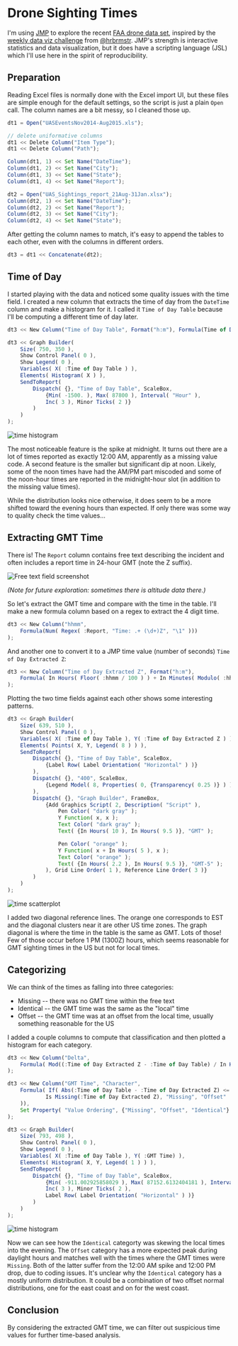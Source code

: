# Drone Sighting Times

I'm using [JMP](http://jmp.com/) to explore the recent [FAA drone data set](http://www.faa.gov/uas/law_enforcement/uas_sighting_reports/), inspired by the [weekly data viz challenge](https://rud.is/b/2016/03/30/introducing-a-weekly-r-python-js-etc-vis-challenge) from [@hrbrmstr](http://twitter.com/hrbrmstr). JMP's strength is interactive statistics and data visualization, but it does have a scripting language (JSL) which I'll use here in the spirit of reproducibility.

## Preparation

Reading Excel files is normally done with the Excel import UI, but these files are simple enough for the default settings, so the script is just a plain `Open` call. The column names are a bit messy, so I cleaned those up.

```javascript
dt1 = Open("UASEventsNov2014-Aug2015.xls");

// delete uniformative columns
dt1 << Delete Column("Item Type");
dt1 << Delete Column("Path");

Column(dt1, 1) << Set Name("DateTime");
Column(dt1, 2) << Set Name("City");
Column(dt1, 3) << Set Name("State");
Column(dt1, 4) << Set Name("Report");

dt2 = Open("UAS_Sightings_report_21Aug-31Jan.xlsx");
Column(dt2, 1) << Set Name("DateTime");
Column(dt2, 2) << Set Name("Report");
Column(dt2, 3) << Set Name("City");
Column(dt2, 4) << Set Name("State");
```

After getting the column names to match, it's easy to append the tables to each other, even with the columns in different orders.

```javascript
dt3 = dt1 << Concatenate(dt2);
```

## Time of Day

I started playing with the data and noticed some quality issues with the time field. I created a new column that extracts the time of day from the `DateTime` column and make a histogram for it. I called it `Time of Day Table` because I'll be computing a different time of day later.

```javascript
dt3 << New Column("Time of Day Table", Format("h:m"), Formula(Time of Day(:DateTime)));

dt3 << Graph Builder(
	Size( 750, 350 ),
	Show Control Panel( 0 ),
	Show Legend( 0 ),
	Variables( X( :Time of Day Table ) ),
	Elements( Histogram( X ) ),
	SendToReport(
		Dispatch( {}, "Time of Day Table", ScaleBox,
			{Min( -1500. ), Max( 87800 ), Interval( "Hour" ),
			Inc( 3 ), Minor Ticks( 2 )}
		)
	)
);
```

![time histogram](alltimeshist.png "Distribution of time of report")

The most noticeable feature is the spike at midnight. It turns out there are a lot of times reported as exactly 12:00 AM, apparently as a missing value code. A second feature is the smaller but significant dip at noon. Likely, some of the noon times have had the AM/PM part miscoded and some of the noon-hour times are reported in the midnight-hour slot (in addition to the missing value times).

While the distribution looks nice otherwise, it does seem to be a more shifted toward the evening hours than expected. If only there was some way to quality check the time values...

## Extracting GMT Time

There is! The `Report` column contains free text describing the incident and often includes a report time in 24-hour GMT (note the Z suffix).

![Free text field screenshot](editcell.png "Free text field example")

*(Note for future exploration: sometimes there is altitude data there.)*

So let's extract the GMT time and compare with the time in the table. I'll make a new formula column based on a regex to extract the 4 digit time.

```javascript
dt3 << New Column("hhmm", 
	Formula(Num( Regex( :Report, "Time: .+ (\d+)Z", "\1" )))
);
```

And another one to convert it to a JMP time value (number of seconds) `Time of Day Extracted Z`:

```javascript
dt3 << New Column("Time of Day Extracted Z", Format("h:m"),
	Formula( In Hours( Floor( :hhmm / 100 ) ) + In Minutes( Modulo( :hhmm, 100 ) ))
);
```

Plotting the two time fields against each other shows some interesting patterns.

```javascript
dt3 << Graph Builder(
	Size( 639, 510 ),
	Show Control Panel( 0 ),
	Variables( X( :Time of Day Table ), Y( :Time of Day Extracted Z ) ),
	Elements( Points( X, Y, Legend( 8 ) ) ),
	SendToReport(
		Dispatch( {}, "Time of Day Table", ScaleBox,
			{Label Row( Label Orientation( "Horizontal" ) )}
		),
		Dispatch( {}, "400", ScaleBox,
			{Legend Model( 8, Properties( 0, {Transparency( 0.25 )} ) )}
		),
		Dispatch( {}, "Graph Builder", FrameBox,
			{Add Graphics Script( 2, Description( "Script" ),
				Pen Color( "dark gray" );
				Y Function( x, x );
				Text Color( "dark gray" );
				Text( {In Hours( 10 ), In Hours( 9.5 )}, "GMT" );

				Pen Color( "orange" );
				Y Function( x + In Hours( 5 ), x );
				Text Color( "orange" );
				Text( {In Hours( 2.2 ), In Hours( 9.5 )}, "GMT-5" );
			), Grid Line Order( 1 ), Reference Line Order( 3 )}
		)
	)
);
```

![time scatterplot](timevtime.png "Table time versus extracted time")

I added two diagonal reference lines. The orange one corresponds to EST and the diagonal clusters near it are other US time zones. The graph diagonal is where the time in the table is the same as GMT. Lots of those! Few of those occur before 1 PM (1300Z) hours, which seems reasonable for GMT sighting times in the US but not for local times.

## Categorizing

We can think of the times as falling into three categories:

* Missing -- there was no GMT time within the free text
* Identical -- the GMT time was the same as the "local" time
* Offset -- the GMT time was at an offset from the local time, usually something reasonable for the US

I added a couple columns to compute that classification and then plotted a histogram for each category.

```javascript
dt3 << New Column("Delta", 
	Formula( Mod((:Time of Day Extracted Z - :Time of Day Table) / In Hours(1) + 24, 24))
);

dt3 << New Column("GMT Time", "Character",
	Formula( If( Abs(:Time of Day Table - :Time of Day Extracted Z) <= In Minutes(10), "Identical",
			Is Missing(:Time of Day Extracted Z), "Missing", "Offset"
	)),
	Set Property( "Value Ordering", {"Missing", "Offset", "Identical"} )
);

dt3 << Graph Builder(
	Size( 793, 498 ),
	Show Control Panel( 0 ),
	Show Legend( 0 ),
	Variables( X( :Time of Day Table ), Y( :GMT Time) ),
	Elements( Histogram( X, Y, Legend( 1 ) ) ),
	SendToReport(
		Dispatch( {}, "Time of Day Table", ScaleBox,
			{Min( -911.002925858029 ), Max( 87152.6132404181 ), Interval( "Hour" ),
			Inc( 3 ), Minor Ticks( 2 ),
			Label Row( Label Orientation( "Horizontal" ) )}
		)
	)
);
```
![time histogram](cattimeshist.png "Time of day by GMT category")

Now we can see how the `Identical` categorty was skewing the local times into the evening. The `Offset` category has a more expected peak during daylight hours and matches well with the times where the GMT times were `Missing`. Both of the latter suffer from the 12:00 AM spike and 12:00 PM drop, due to coding issues. It's unclear why the `Identical` category has a mostly uniform distribution. It could be a combination of two offset normal distributions, one for the east coast and on for the west coast.

## Conclusion

By considering the extracted GMT time, we can filter out suspicious time values for further time-based analysis.


